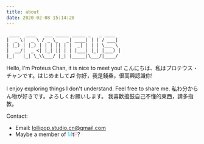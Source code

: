 ```yaml
---
title: about
date: 2020-02-08 15:14:28
---
```


```plaintext
 ____  ____   ___ _____ _____ _   _ ____  
|  _ \|  _ \ / _ \_   _| ____| | | / ___| 
| |_) | |_) | | | || | |  _| | | | \___ \ 
|  __/|  _ <| |_| || | | |___| |_| |___) |
|_|   |_| \_\\___/ |_| |_____|\___/|____/ 
```

Hello, I'm Proteus Chan, it is nice to meet you!
こんにちは、私はプロテウス・チャンです。はじめまして♫
你好，我是錢桑，很高興認識你!

I enjoy exploring things I don't understand. Feel free to share me.
私わ分からん物が好きです。よろしくお願いします。
我喜歡搗鼓自己不懂的東西，請多指教。


Contact:
- Email: lollipop.studio.cn@gmail.com
- Maybe a member of <font color=#5BCFFA>M</font>t<font color=#F5ABB9>F</font>?
